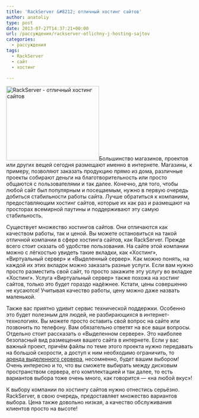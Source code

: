```yaml
---
title: 'RackServer &#8212; отличный хостинг сайтов'
author: anatoliy
type: post
date: 2013-07-27T14:37:21+00:00
url: /рассуждения/rackserver-otlichny-j-hosting-sajtov
categories:
  - рассуждения
tags:
  - RackServer
  - сайт
  - хостинг

---
```

[<img src="http://b-comm.ru/wp-content/uploads/2013/07/sozdanie_saita1.jpg" alt="RackServer - отличный хостинг сайтов" width="250" height="200" class="alignleft size-full wp-image-613" />][1]Большинство магазинов, проектов или других вещей сегодня размещают именно в интернете. Магазины, к примеру, позволяют заказать продукцию прямо из дома, различные проекты собирают деньги на благотворительность или просто общаются с пользователями и так далее. Конечно, для того, чтобы любой сайт был популярным и посещаемым, нужно в первую очередь добиться стабильности работы сайта. Лучше обратиться к компаниям, предоставляющим хостинг сайтов, которые их как раз и размещают на просторах всемирной паутины и поддерживают эту самую стабильность.
  
<!--more-->


  
Существует множество хостингов сайтов. Они отличаются как качеством работы, так и ценой. Вы можете остановиться на такой отличной компании в сфере хостинга сайтов, как RackServer. Прежде всего стоит сказать об удобстве пользования. На сайте этой компании можно с лёгкостью увидеть такие вкладки, как &#171;Хостинг&#187;, &#171;Виртуальный сервер&#187; и &#171;Выделенный сервер&#187;. Как можно понять, на каждой их этих вкладок можно заказать разные услуги. Если вам нужно просто разместить свой сайт, то просто закажите эту услугу во вкладке &#171;Хостинг&#187;. Услуга &#171;Виртуальный сервер&#187; также похожа на хостинг сайтов, только это будет гораздо надёжнее. Кстати, цены совершенно не кусаются! Учитывая качество работы, цену можно даже назвать маленькой.

Также вас приятно удивит сервис технической поддержки. Особенно это будет полезным для людей, не разбирающихся в интернет-технологиях. Вы можете просто оставить свой вопрос на сайте или позвонить по телефону. Вам обязательно ответят на все ваши вопросы. Отдельно стоит рассказать о &#171;Выделенном сервере&#187;. Это наиболее безопасный вид размещения вашего сайта в интернете. Если у вас важный проект, причём файлы по теме этого проекта нужно передавать на большой скорости, а доступ к ним необходимо ограничить, то [аренда выделенного сервера][2], несомненно, будет вашим выбором! Очень интересно и то, что вы сможете выбирать между дисковым пространством сервера, его комплектацией и так далее, то есть вариантов выбора тоже очень много, как говорится &#8212; &#171;на любой вкус&#187;!

К выбору компании по хостингу сайтов нужно отнестись серьёзно. RackServer, в свою очередь, предоставляет множество вариантов выбора. Цена также довольно низкая, а качество обслуживания клиентов просто на высоте!

 [1]: http://b-comm.ru/wp-content/uploads/2013/07/sozdanie_saita1.jpg
 [2]: http://www.rackserver.ru/dedicated/